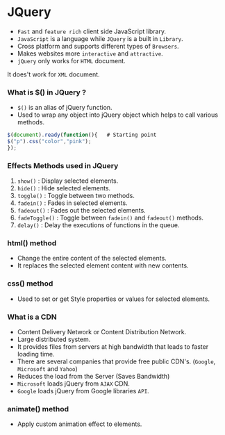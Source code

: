 # JQuery

- `Fast` and `feature rich` client side JavaScript library.
- `JavaScript` is a language while `JQuery` is a built in `Library`.
- Cross platform and supports different types of `Browsers`.
- Makes websites more `interactive` and `attractive`.
- `jQuery` only works for `HTML` document.

It does't work for `XML` document.

### What is $() in JQuery ?

- `$()` is an alias of jQuery function.
- Used to wrap any object into jQuery object which helps to call various methods.

```javascript
$(document).ready(function(){   # Starting point
$("p").css("color","pink");
});
```

### Effects Methods used in JQuery

1. `show()` : Display selected elements.
2. `hide()` : Hide selected elements.
3. `toggle()` : Toggle between two methods.
4. `fadein()` : Fades in selected elements.
5. `fadeout()` : Fades out the selected elements.
6. `fadeToggle()` : Toggle between `fadein()` and `fadeout()` methods.
7. `delay()` : Delay the executions of functions in the queue.

### html() method

- Change the entire content of the selected elements.
- It replaces the selected element content with new contents.

### css() method

- Used to set or get Style properties or values for selected elements.

### What is a CDN

- Content Delivery Network or Content Distribution Network.
- Large distributed system.
- It provides files from servers at high bandwidth that leads to faster loading time.
- There are several companies that provide free public CDN's. (`Google`, `Microsoft` and `Yahoo`)
- Reduces the load from the Server (Saves Bandwidth)
- `Microsoft` loads jQuery from `AJAX` CDN.
- `Google` loads jQuery from Google libraries `API`.

### animate() method

- Apply custom animation effect to elements.
